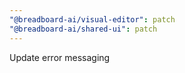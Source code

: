```yaml
---
"@breadboard-ai/visual-editor": patch
"@breadboard-ai/shared-ui": patch
---
```


Update error messaging
